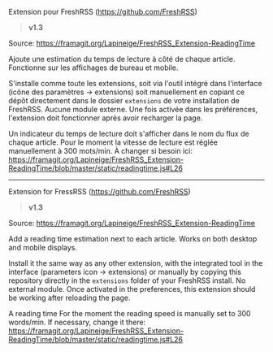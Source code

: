 Extension pour FreshRSS (<https://github.com/FreshRSS>)

> **v1.3**

Source: <https://framagit.org/Lapineige/FreshRSS_Extension-ReadingTime>

Ajoute une estimation du temps de lecture à côté de chaque article.
Fonctionne sur les affichages de bureau et mobile.

S'installe comme toute les extensions, soit via l'outil intégré dans l'interface (icône des paramètres -> extensions) soit manuellement en copiant ce dépôt directement dans le dossier `extensions` de votre installation de FreshRSS.
Aucune module externe. Une fois activée dans les préférences, l'extension doit fonctionner après avoir recharger la page.

Un indicateur du temps de lecture doit s'afficher dans le nom du flux de chaque article.
Pour le moment la vitesse de lecture est réglée manuellement à 300 mots/min. À changer si besoin ici: <https://framagit.org/Lapineige/FreshRSS_Extension-ReadingTime/blob/master/static/readingtime.js#L26>

---

Extension for FressRSS (<https://github.com/FreshRSS>)

> **v1.3**

Source: <https://framagit.org/Lapineige/FreshRSS_Extension-ReadingTime>

Add a reading time estimation next to each article.
Works on both desktop and mobile displays.

Install it the same way as any other extension, with the integrated tool in the interface (parameters icon -> extensions) or manually by copying this repository directly in the `extensions` folder of your FreshRSS install.
No external module. Once activated in the preferences, this extension should be working after reloading the page.

A reading time
For the moment the reading speed is manually set to 300 words/min. If necessary, change it there: <https://framagit.org/Lapineige/FreshRSS_Extension-ReadingTime/blob/master/static/readingtime.js#L26>

